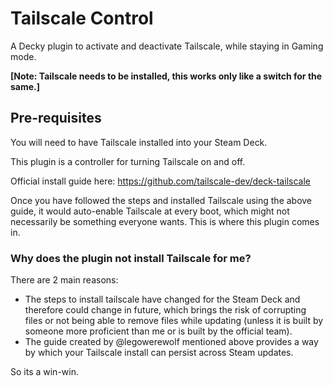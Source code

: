 # Tailscale Control

A Decky plugin to activate and deactivate Tailscale, while staying in Gaming mode. 

**[Note: Tailscale needs to be installed, this works only like a switch for the same.]**

## Pre-requisites

You will need to have Tailscale installed into your Steam Deck.

This plugin is a controller for turning Tailscale on and off.

Official install guide here: https://github.com/tailscale-dev/deck-tailscale

Once you have followed the steps and installed Tailscale using the above guide, it would auto-enable Tailscale at every boot, which might not necessarily be something everyone wants. This is where this plugin comes in.

### Why does the plugin not install Tailscale for me?

There are 2 main reasons: 
* The steps to install tailscale have changed for the Steam Deck and therefore could change in future, which brings the risk of corrupting files or not being able to remove files while updating (unless it is built by someone more proficient than me or is built by the official team).
* The guide created by @legowerewolf mentioned above provides a way by which your Tailscale install can persist across Steam updates.

So its a win-win.
